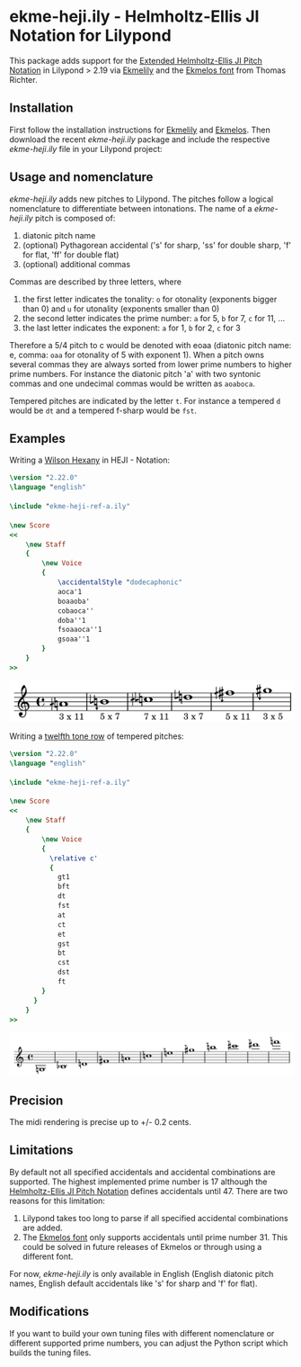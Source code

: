 # ekme-heji.ily - Helmholtz-Ellis JI Notation for Lilypond

This package adds support for the [Extended Helmholtz-Ellis JI Pitch Notation](https://marsbat.space/pdfs/notation.pdf)
in Lilypond > 2.19 via [Ekmelily](http://www.ekmelic-music.org/en/extra/ekmelily.htm) and the
[Ekmelos font](http://www.ekmelic-music.org/en/extra/ekmelos.htm) from Thomas Richter.

## Installation

First follow the installation instructions for [Ekmelily](http://www.ekmelic-music.org/en/extra/ekmelily.htm#Installation)
and [Ekmelos](http://www.ekmelic-music.org/en/extra/ekmelos.htm#Installation). Then download
the recent _ekme-heji.ily_ package and include the respective _ekme-heji.ily_ file in your
Lilypond project:

## Usage and nomenclature

_ekme-heji.ily_ adds new pitches to Lilypond. The pitches follow a logical nomenclature to differentiate between intonations.
The name of a _ekme-heji.ily_ pitch is composed of:

1. diatonic pitch name
2. (optional) Pythagorean accidental ('s' for sharp, 'ss' for double sharp, 'f' for flat, 'ff' for double flat)
3. (optional) additional commas

Commas are described by three letters, where

1. the first letter indicates the tonality: `o` for otonality (exponents bigger than 0) and `u` for utonality (exponents smaller than 0)
2. the second letter indicates the prime number: `a` for 5, `b` for 7, `c` for 11, ...
3. the last letter indicates the exponent: `a` for 1, `b` for 2, `c` for 3

Therefore a 5/4 pitch to c would be denoted with eoaa (diatonic pitch name: e, comma: `oaa` for otonality of 5 with exponent 1).
When a pitch owns several commas they are always sorted from lower prime numbers to higher prime numbers. For instance the diatonic pitch 'a' with two syntonic commas and one undecimal commas would be written as `aoaboca`.

Tempered pitches are indicated by the letter `t`. For instance a tempered `d` would be `dt` and a tempered f-sharp would be `fst`.

## Examples

Writing a [Wilson Hexany](http://anaphoria.com/wilsoncps.html) in HEJI - Notation:

```lilypond
\version "2.22.0"
\language "english"

\include "ekme-heji-ref-a.ily"

\new Score
<<
    \new Staff
    {
        \new Voice
        {
            \accidentalStyle "dodecaphonic"
            aoca'1
            boaaoba'
            cobaoca''
            doba''1
            fsoaaoca''1
            gsoaa''1
        }
    }
>>
```

![wilson](examples/wilson_hexany.png)


Writing a [twelfth tone row](https://en.wikipedia.org/wiki/Violin_Concerto_(Berg)) of tempered pitches:

```lilypond
\version "2.22.0"
\language "english"

\include "ekme-heji-ref-a.ily"

\new Score
<<
    \new Staff
    {
        \new Voice
        {
          \relative c'
          {
            gt1
            bft
            dt
            fst
            at
            ct
            et
            gst
            bt
            cst
            dst
            ft
        }
      }
    }
>>
```

![berg](examples/berg_violin_concerto.png)

## Precision

The midi rendering is precise up to +/- 0.2 cents.

## Limitations

By default not all specified accidentals and accidental combinations are supported. The highest implemented prime number is 17 although the [Helmholtz-Ellis JI Pitch Notation](https://marsbat.space/pdfs/notation.pdf) defines accidentals until 47.
There are two reasons for this limitation:

1. Lilypond takes too long to parse if all specified accidental combinations are added.
2. The [Ekmelos font](http://www.ekmelic-music.org/en/extra/ekmelos.htm) only supports accidentals until prime number 31. This could be solved in future releases of Ekmelos or through using a different font.

For now, _ekme-heji.ily_ is only available in English (English diatonic pitch names, English default accidentals like 's' for sharp and 'f' for flat).

## Modifications

If you want to build your own tuning files with different nomenclature or different supported prime numbers, you can adjust the Python script which builds the tuning files.
